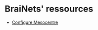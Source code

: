 # BraiNets' ressources

* [Configure Mesocentre](https://github.com/brainets/ressources/tree/master/mesocentre)
